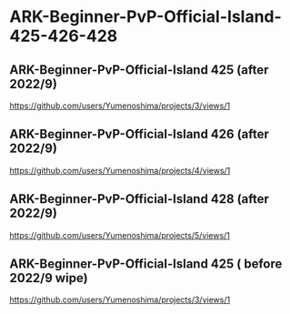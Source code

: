 # ARK-Beginner-PvP-Official-Island-425-426-428

## ARK-Beginner-PvP-Official-Island 425 (after 2022/9)
https://github.com/users/Yumenoshima/projects/3/views/1

## ARK-Beginner-PvP-Official-Island 426 (after 2022/9)
https://github.com/users/Yumenoshima/projects/4/views/1

## ARK-Beginner-PvP-Official-Island 428 (after 2022/9)
https://github.com/users/Yumenoshima/projects/5/views/1


## ARK-Beginner-PvP-Official-Island 425 ( before 2022/9 wipe)
https://github.com/users/Yumenoshima/projects/3/views/1
